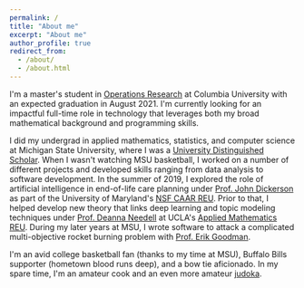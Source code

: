 ```yaml
---
permalink: /
title: "About me"
excerpt: "About me"
author_profile: true
redirect_from: 
  - /about/
  - /about.html
---
```



I'm a master's student in [Operations Research](https://ieor.columbia.edu) at Columbia University with an expected graduation in August 2021.  I'm currently looking for an impactful full-time role in technology that leverages both my broad mathematical background and programming skills.


I did my undergrad in applied mathematics, statistics, and computer science at Michigan State University, where I was a [University Distinguished Scholar](https://msutoday.msu.edu/news/2016/23-high-school-seniors-receive-full-scholarships/).  When I wasn't watching MSU basketball, I worked on a number of different projects and developed skills ranging from data analysis to software development.  In the summer of 2019, I explored the role of artificial intelligence in end-of-life care planning under [Prof. John Dickerson](http://jpdickerson.com) as part of the University of Maryland's [NSF CAAR REU](http://www.cs.umd.edu/projects/reucaar/).  Prior to that, I helped develop new theory that links deep learning and topic modeling techniques under [Prof. Deanna Needell](https://www.math.ucla.edu/~deanna/) at UCLA's [Applied Mathematics REU](https://www.math.ucla.edu/~bertozzi/WORKFORCE/REU2017.html).  During my later years at MSU, I wrote software to attack a complicated multi-objective rocket burning problem with [Prof. Erik Goodman](https://www.egr.msu.edu/~goodman/).

I'm an avid college basketball fan (thanks to my time at MSU), Buffalo Bills supporter (hometown blood runs deep), and a bow tie aficionado.  In my spare time, I'm an amateur cook and an even more amateur [judoka](https://en.wikipedia.org/wiki/Judo).

